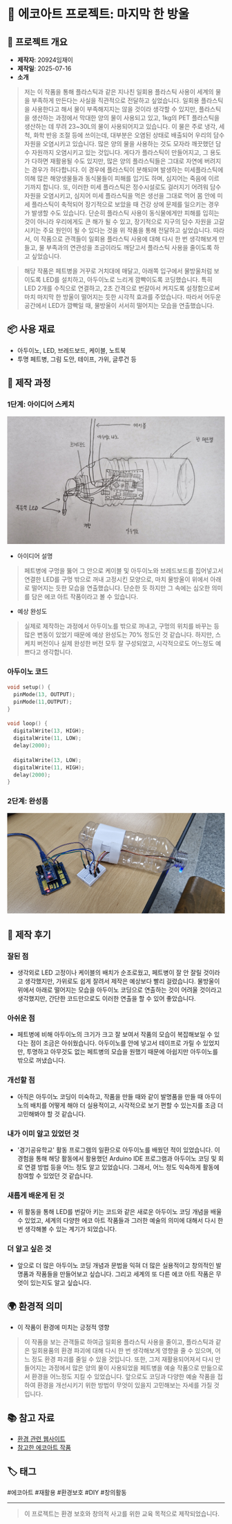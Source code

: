 # 🌱 에코아트 프로젝트: 마지막 한 방울

## 📖 프로젝트 개요
- **제작자**: 20924임재이
- **제작일**: 2025-07-16
- **소개**
> 저는 이 작품을 통해 플라스틱과 같은 지나친 일회용 플라스틱 사용이 세계의 물을 부족하게 만든다는 사실을 직관적으로 전달하고 싶었습니다. 일회용 플라스틱을 사용한다고 해서 물이 부족해지지는 않을 것이라 생각할 수 있지만, 플라스틱을 생산하는 과정에서 막대한 양의 물이 사용되고 있고, 1kg의 PET 플라스틱을 생산하는 데 무려 23~30L의 물이 사용되어지고 있습니다. 이 물은 주로 냉각, 세척, 화학 반응 조절 등에 쓰이는데, 대부분은 오염된 상태로 배출되어 우리의 담수 자원을 오염시키고 있습니다. 많은 양의 물을 사용하는 것도 모자라 깨끗했던 담수 자원까지 오염시키고 있는 것입니다. 게다가 플라스틱이 만들어지고, 그 용도가 다하면 재활용될 수도 있지만, 많은 양의 플라스틱들은 그대로 자연에 버려지는 경우가 허다합니다. 이 경우에 플라스틱이 분해되며 발생하는 미세플라스틱에 의해 많은 해양생물들과 동식물들이 피해를 입기도 하며, 심지어는 죽음에 이르기까지 합니다. 또, 이러한 미세 플라스틱은 정수시설로도 걸러지기 어려워 담수 자원을 오염시키고, 심지어 미세 플라스틱을 먹은 생선을 그대로 먹어 몸 안에 미세 플라스틱이 축적되어 장기적으로 보았을 때 건강 상에 문제를 일으키는 경우가 발생할 수도 있습니다. 단순히 플라스틱 사용이 동식물에게만 피해를 입히는 것이 아니라 우리에게도 큰 해가 될 수 있고, 장기적으로 지구의 담수 자원을 고갈시키는 주요 원인이 될 수 있다는 것을 위 작품을 통해 전달하고 싶었습니다. 따라서, 이 작품으로 관객들이 일회용 플라스틱 사용에 대해 다시 한 번 생각해보게 만들고, 물 부족과의 연관성을 조금이라도 깨닫고서 플라스틱 사용을 줄이도록 하고 싶었습니다.

> 해당 작품은 페트병을 거꾸로 거치대에 매달고, 아래쪽 입구에서 물방울처럼 보이도록 LED를 설치하고, 아두이노로 느리게 깜빡이도록 코딩했습니다. 특히 LED 2개를 수직으로 연결하고, 2초 간격으로 번갈아서 켜지도록 설정함으로써 마치 마지막 한 방울이 떨어지는 듯한 시각적 효과를 주었습니다. 따라서 어두운 공간에서 LED가 깜빡일 때, 물방울이 서서히 떨어지는 모습을 연출했습니다.

## 📦 사용 재료
- 아두이노, LED, 브레드보드, 케이블, 노트북
- 투명 페트병, 그림 도안, 테이프, 가위, 글루건 등

## 🔧 제작 과정

### 1단계: 아이디어 스케치
![스케치 이미지](sketch.jpg)
- 아이디어 설명
> 페트병에 구멍을 뚫어 그 안으로 케이블 및 아두이노와 브레드보드를 집어넣고서 연결한 LED를 구멍 밖으로 꺼내 고정시킨 모양으로, 마치 물방울이 위에서 아래로 떨어지는 듯한 모습을 연출했습니다. 단순한 듯 하지만 그 속에는 심오한 의미를 담은 에코 아트 작품이라고 볼 수 있습니다.
- 예상 완성도
> 실제로 제작하는 과정에서 아두이노를 밖으로 꺼내고, 구멍의 위치를 바꾸는 등 많은 변동이 있었기 때문에 예상 완성도는 70% 정도인 것 같습니다. 하지만, 스케치 버전이나 실제 완성한 버전 모두 잘 구성되었고, 시각적으로도 어느정도 예쁘다고 생각합니다.
### 아두이노 코드
``` cpp
void setup() {
  pinMode(13, OUTPUT);
  pinMode(11,OUTPUT); 
}

void loop() {
  digitalWrite(13, HIGH);
  digitalWrite(11, LOW);
  delay(2000);

  digitalWrite(13, LOW);
  digitalWrite(11, HIGH);
  delay(2000);
}
```
### 2단계: 완성품
![완성품 1](final.jpg)

## 💭 제작 후기
### 잘된 점
- 생각외로 LED 고정이나 케이블의 배치가 순조로웠고, 페트병이 잘 안 잘릴 것이라고 생각했지만, 가위로도 쉽게 잘려서 제작은 예상보다 빨리 걸렸습니다. 물방울이 위에서 아래로 떨어지는 모습을 아두이노 코딩으로 연출하는 것이 어려울 것이라고 생각했지만, 간단한 코드만으로도 이러한 연출을 할 수 있어 좋았습니다.

### 아쉬운 점
- 페트병에 비해 아두이노의 크기가 크고 잘 보여서 작품의 모습이 복잡해보일 수 있다는 점이 조금은 아쉬웠습니다. 아두이노를 안에 넣고서 테이프로 가릴 수 있었지만, 투명하고 아무것도 없는 페트병의 모습을 원했기 때문에 아쉽지만 아두이노를 밖으로 꺼냈습니다.

### 개선할 점
- 아직은 아두이노 코딩이 미숙하고, 작품을 만들 때와 같이 발명품을 만들 때 아두이노의 배치를 어떻게 해야 더 실용적이고, 시각적으로 보기 편할 수 있는지를 조금 더 고민해봐야 할 것 같습니다.

### 내가 이미 알고 있었던 것
- '경기공유학교' 활동 프로그램의 일환으로 아두이노를 배웠던 적이 있었습니다. 이 경험을 통해 해당 활동에서 활용했던 Arduino IDE 프로그램과 아두이노 코딩 및 회로 연결 방법 등을 어느 정도 알고 있었습니다. 그래서, 어느 정도 익숙하게 활동에 참여할 수 있었던 것 같습니다.

### 새롭게 배운게 된 것
- 위 활동을 통해 LED를 번갈아 키는 코드와 같은 새로운 아두이노 코딩 개념을 배울 수 있었고, 세계의 다양한 에코 아트 작품들과 그러한 예술의 의미에 대해서 다시 한 번 생각해볼 수 있는 계기가 되었습니다.

### 더 알고 싶은 것
- 앞으로 더 많은 아두이노 코딩 개념과 문법을 익혀 더 많은 실용적이고 창의적인 발명품과 작품들을 만들어보고 싶습니다. 그리고 세계의 또 다른 에코 아트 작품은 무엇이 있는지도 알고 싶습니다.

## 🌍 환경적 의미
- 이 작품이 환경에 미치는 긍정적 영향
> 이 작품을 보는 관객들로 하여금 일회용 플라스틱 사용을 줄이고, 플라스틱과 같은 일회용품의 환경 파괴에 대해 다시 한 번 생각해보게 영향을 줄 수 있으며, 어느 정도 환경 파괴를 줄일 수 있을 것입니다. 또한, 그저 재활용되어져서 다시 만들어지는 과정에서 많은 양의 물이 사용되었을 페트병을 예술 작품으로 만듦으로서 환경을 어느정도 지킬 수 있었습니다. 앞으로도 코딩과 다양한 예술 작품을 접하여 환경을 개선시키기 위한 방법이 무엇이 있을지 고민해보는 자세를 가질 것입니다.

## 📚 참고 자료
- [환경 관련 웹사이트](https://washedashore.org)
- [참고한 에코아트 작품](https://javierjaen.com/20-2-23-Barron-s-Rethinking-Plastic)

## 🏷️ 태그
#에코아트 #재활용 #환경보호 #DIY #창의활동

---

> 이 프로젝트는 환경 보호와 창의적 사고를 위한 교육 목적으로 제작되었습니다.
